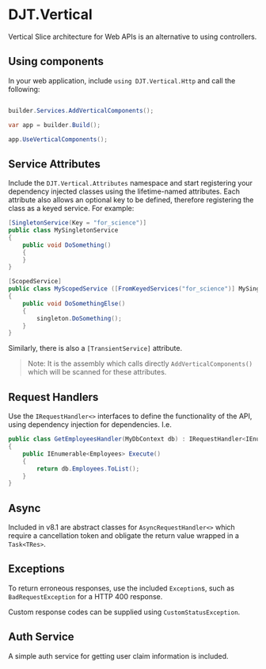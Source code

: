 # DJT.Vertical

Vertical Slice architecture for Web APIs is an alternative to using controllers.

## Using components

In your web application, include `using DJT.Vertical.Http` and call the following:

```c#

builder.Services.AddVerticalComponents();

var app = builder.Build();

app.UseVerticalComponents();

```

## Service Attributes

Include the `DJT.Vertical.Attributes` namespace and start registering your dependency injected classes
using the lifetime-named attributes.  Each attribute also allows an optional key to be defined, therefore registering
the class as a keyed service.  For example:

```c#
[SingletonService(Key = "for_science")]
public class MySingletonService
{
	public void DoSomething() 
	{
	}
}

[ScopedService]
public class MyScopedService ([FromKeyedServices("for_science")] MySingletonService singleton)
{
	public void DoSomethingElse()
	{
		singleton.DoSomething();
	}
}
```

Similarly, there is also a `[TransientService]` attribute.

> Note: It is the assembly which calls directly `AddVerticalComponents()` which will
be scanned for these attributes.

## Request Handlers

Use the `IRequestHandler<>` interfaces to define the functionality of the API, using dependency injection
for dependencies.  I.e.

```c#
public class GetEmployeesHandler(MyDbContext db) : IRequestHandler<IEnumerably<Employees>>
{
	public IEnumerable<Employees> Execute()
	{
		return db.Employees.ToList();
	}
}
```

## Async

Included in v8.1 are abstract classes for `AsyncRequestHandler<>` which require a cancellation token and
obligate the return value wrapped in a `Task<TRes>`.

## Exceptions

To return erroneous responses, use the included `Exception`s, such as `BadRequestException` for a HTTP 400
response.

Custom response codes can be supplied using `CustomStatusException`.

## Auth Service

A simple auth service for getting user claim information is included.
